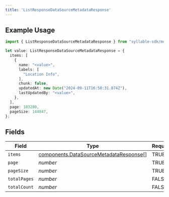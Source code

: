 ```yaml
---
title: 'ListResponseDataSourceMetadataResponse'
---
```


## Example Usage

```typescript
import { ListResponseDataSourceMetadataResponse } from "syllable-sdk/models/components";

let value: ListResponseDataSourceMetadataResponse = {
  items: [
    {
      name: "<value>",
      labels: [
        "Location Info",
      ],
      chunk: false,
      updatedAt: new Date("2024-09-11T16:50:31.874Z"),
      lastUpdatedBy: "<value>",
    },
  ],
  page: 183280,
  pageSize: 144847,
};
```

## Fields

| Field                                                                                            | Type                                                                                             | Required                                                                                         | Description                                                                                      |
| ------------------------------------------------------------------------------------------------ | ------------------------------------------------------------------------------------------------ | ------------------------------------------------------------------------------------------------ | ------------------------------------------------------------------------------------------------ |
| `items`                                                                                          | [components.DataSourceMetadataResponse](/sdk-docs/models/components/datasourcemetadataresponse)[] | TRUE                                                                               | N/A                                                                                              |
| `page`                                                                                           | *number*                                                                                         | TRUE                                                                               | N/A                                                                                              |
| `pageSize`                                                                                       | *number*                                                                                         | TRUE                                                                               | N/A                                                                                              |
| `totalPages`                                                                                     | *number*                                                                                         | FALSE                                                                               | N/A                                                                                              |
| `totalCount`                                                                                     | *number*                                                                                         | FALSE                                                                               | N/A                                                                                              |
